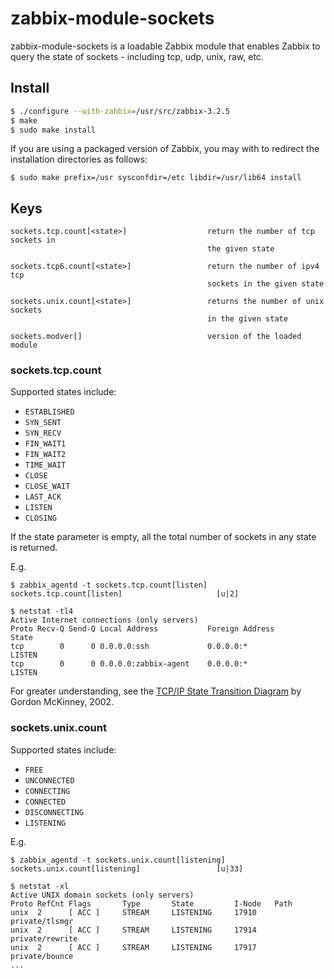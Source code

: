 # zabbix-module-sockets

zabbix-module-sockets is a loadable Zabbix module that enables Zabbix to query
the state of sockets - including tcp, udp, unix, raw, etc.

## Install

```bash
$ ./configure --with-zabbix=/usr/src/zabbix-3.2.5
$ make
$ sudo make install
```

If you are using a packaged version of Zabbix, you may with to redirect the
installation directories as follows:

```
$ sudo make prefix=/usr sysconfdir=/etc libdir=/usr/lib64 install
```

## Keys

```
sockets.tcp.count[<state>]                  return the number of tcp sockets in
                                            the given state

sockets.tcp6.count[<state>]                 return the number of ipv4 tcp
                                            sockets in the given state

sockets.unix.count[<state>]                 returns the number of unix sockets
                                            in the given state

sockets.modver[]                            version of the loaded module
```

### sockets.tcp.count

Supported states include:

- `ESTABLISHED`
- `SYN_SENT`
- `SYN_RECV`
- `FIN_WAIT1`
- `FIN_WAIT2`
- `TIME_WAIT`
- `CLOSE`
- `CLOSE_WAIT`
- `LAST_ACK`
- `LISTEN`
- `CLOSING`

If the state parameter is empty, all the total number of sockets in any state is
returned.

E.g.

    $ zabbix_agentd -t sockets.tcp.count[listen]
    sockets.tcp.count[listen]                     [u|2]

    $ netstat -tl4
    Active Internet connections (only servers)
    Proto Recv-Q Send-Q Local Address           Foreign Address         State
    tcp        0      0 0.0.0.0:ssh             0.0.0.0:*               LISTEN
    tcp        0      0 0.0.0.0:zabbix-agent    0.0.0.0:*               LISTEN

For greater understanding, see the [TCP/IP State Transition Diagram](http://www.cs.northwestern.edu/~agupta/cs340/project2/TCPIP_State_Transition_Diagram.pdf)
by Gordon McKinney, 2002.

### sockets.unix.count

Supported states include:

- `FREE`
- `UNCONNECTED`
- `CONNECTING`
- `CONNECTED`
- `DISCONNECTING`
- `LISTENING`

E.g.

    $ zabbix_agentd -t sockets.unix.count[listening]
    sockets.unix.count[listening]                 [u|33]

    $ netstat -xl
    Active UNIX domain sockets (only servers)
    Proto RefCnt Flags       Type       State         I-Node   Path
    unix  2      [ ACC ]     STREAM     LISTENING     17910    private/tlsmgr
    unix  2      [ ACC ]     STREAM     LISTENING     17914    private/rewrite
    unix  2      [ ACC ]     STREAM     LISTENING     17917    private/bounce
    ...

